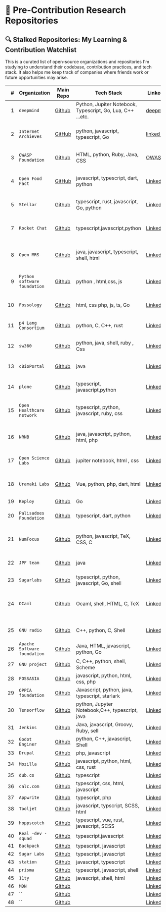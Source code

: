 # 🚧 Pre-Contribution Research Repositories

## 🔍 Stalked Repositories: My Learning & Contribution Watchlist

This is a curated list of open-source organizations and repositories I'm studying to understand their codebase, contribution practices, and tech stack. It also helps me keep track of companies where friends work or future opportunities may arise.

|   # | Organization                 | Main Repo                                                      | Tech Stack                                                 | LinkedIn                                                                                | Website                                                     | Your Interaction | Known Contact                                                                                                                                                                                                                                | Notes | Other Notes |
| --: | ---------------------------- | -------------------------------------------------------------- | ---------------------------------------------------------- | --------------------------------------------------------------------------------------- | ----------------------------------------------------------- | ---------------- | -------------------------------------------------------------------------------------------------------------------------------------------------------------------------------------------------------------------------------------------- | ----- | ----------- |
|   1 | `deepmind`                   | [Github](https://github.com/appwrite/appwrite)                 | Python, Jupiter Notebook, Typescript, Go, Lua, C++ ...etc. | [deepmind](https://www.linkedin.com/company/googledeepmind/)                            | [deepmind](https://deepmind.google/)                        | ...what done     | Amrit Rai:- [Github](https://github.com/retrogtx), [Linked In](https://www.linkedin.com/in/amritwt/)                                                                                                                                         | ...   | ...         |
|   2 | `Internet Archieves`         | [GitHub](https://github.com/internetarchive)                   | python, javascript, typescript, Go                         | [linked in](https://www.linkedin.com/company/internet-archive/)                         | [internet Archieves](https://archive.org/)                  | .....            | Roni Bhakta:- [Linked In](https://www.linkedin.com/in/ronibhakta/) , [Github](https://github.com/ronibhakta1)                                                                                                                                | ...   | ...         |
|   3 | `OWASP Foundation`           | [Github](https://github.com/owasp)                             | HTML, python, Ruby, Java, CSS                              | [OWASP](https://www.linkedin.com/company/owasp/)                                        | [OWASP](https://owasp.org/)                                 | ...              | Raj Gupta [Github](https://github.com/rajgupta36) [Linked In](https://www.linkedin.com/in/neucleophile/)                                                                                                                                     | ...   | ...         |
|   4 | `Open Food Fact`             | [GitHub](https://github.com/openfoodfacts)                     | javascript, typescript, dart, python                       | [Linked In](https://www.linkedin.com/company/open-food-facts/)                          | [website](https://world.openfoodfacts.org/)                 | ---              | Jagjeevan Kashid [Github](https://github.com/JagjeevanAK) , [linked in](https://www.linkedin.com/in/jagjeevan-kashid-2b7999192/)                                                                                                             | ---   | ---         |
|   5 | `Stellar`                    | [Github](https://github.com/stellar)                           | typescript, rust, javascript, Go, python                   | [LinkedIn](https://www.linkedin.com/company/stellar-development-foundation/)            | [website](https://stellar.org/)                             | ---              | Aditya Sapra [Linked In](https://www.linkedin.com/in/aditya-sapra-a70475252/) , [GitHub](https://github.com/adityacodes30)                                                                                                                   | ---   | ---         |
|   7 | `Rocket Chat`                | [Github](https://github.com/RocketChat/Rocket.Chat)            | typescript,javascript,python                               | [LinkedIn](https://www.linkedin.com/company/rocket-chat/)                               | [website](https://www.rocket.chat/)                         | ---              | Dhairyashil Shinde [Linked In](https://www.linkedin.com/in/dhairyashilshinde/) , [GitHub](https://github.com/dhairyashiil)                                                                                                                   | ---   | ---         |
|   8 | `Open MRS`                   | [Github](https://github.com/openmrs)                           | java, javascript, typescript, shell, html                  | [LinkedIn](https://www.linkedin.com/company/openmrs/)                                   | [website](https://openmrs.org/)                             | ---              | Harsh Thakkar [Linked In](https://www.linkedin.com/in/harshthakkr/) , [GitHub](https://github.com/harshthakkr)                                                                                                                               | ---   | ---         |
|   9 | `Python software foundation` | [Github](https://github.com/python-gsoc/python-gsoc.github.io) | python , html,css, js                                      | [LinkedIn](https://www.linkedin.com/company/thepsf/)                                    | [website](https://python-gsoc.org/)                         | ---              | Jigyasu Rajput [Linked In](https://www.linkedin.com/in/jigyasu-rajput-218657284/) , [GitHub](https://github.com/JigyasuRajput)                                                                                                               | ---   | ---         |
|  10 | `Fossology`                  | [Github](https://github.com/fossology/fossology)               | html, css php, js, ts, Go                                  | [LinkedIn](https://www.linkedin.com/company/the-linux-foundation/)                      | [website](https://www.fossology.org/)                       | ---              | Vaibhav Sahu [Linked In](https://www.linkedin.com/in/vaibhav-sahu-93664a28a/?originalSubdomain=in) , [GitHub]()                                                                                                                              | ---   | ---         |
|  11 | `p4 Lang Consortium`         | [Github](https://github.com/p4lang)                            | python, C, C++, rust                                       | [LinkedIn](https://www.linkedin.com/company/p4-language-consortium/posts/?feedView=all) | [website](https://p4.org/)                                  | ---              | Sankalp Jha [Linked In](https://www.linkedin.com/in/sankalp-jha-18a95a244/) , [GitHub](https://github.com/blackdragoon26)                                                                                                                    | ---   | ---         |
|  12 | `sw360`                      | [Github](https://github.com/sw360)                             | python, java, shell, ruby , Css                            | [LinkedIn]()                                                                            | [website]()                                                 | ---              | Ritankar Saha[Linked In](https://www.linkedin.com/in/ritankar-saha-8041b9289/) , [GitHub](https://github.com/ritankarsaha)                                                                                                                   | ---   | ---         |
|  13 | `cBioPortal`                 | [Github](https://github.com/cBioPortal/cbioportal)             | java                                                       | [LinkedIn](https://www.linkedin.com/company/cbioportal/about/)                          | [website](https://www.cbioportal.org/)                      | ---              | Rishi Prasad [Linked In](https://www.linkedin.com/in/rishi-prasad-sulakhe-9407b0290/) , [GitHub](https://github.com/rishisulakhe)                                                                                                            | ---   | ---         |
|  14 | `plone`                      | [Github](https://github.com/plone)                             | typescript, javascript,python                              | [LinkedIn](https://www.linkedin.com/company/plone-foundation/)                          | [website](https://plone.org/)                               | ---              | Manas Kange[Linked In](https://www.linkedin.com/in/manas-kenge/) , [GitHub](https://github.com/Manas-Kenge)                                                                                                                                  | ---   | ---         |
|  15 | `Open Healthcare network`    | [Github](https://github.com/ohcnetwork)                        | typescript, python, javascript, ruby, css                  | [LinkedIn](https://www.linkedin.com/company/ohcnetwork/)                                | [website](https://ohc.network/)                             | ---              | spandan mishra [Linked In](https://www.linkedin.com/in/spandan-mishra-a584b7302/) , [GitHub](https://github.com/Spandan-Mishra)                                                                                                              | ---   | ---         |
|  16 | `NRNB`                       | [Github](https://github.com/nrnb)                              | java, javascript, python, html, php                        | [LinkedIn]()                                                                            | [website](https://nrnb.org/)                                | ---              | Harsh Sharma [Linked In](https://www.linkedin.com/in/thebiotechwords/) , [GitHub](https://github.com/GeneCodeSavvy/)                                                                                                                         | ---   | ---         |
|  17 | `Open Science Labs`          | [Github](https://github.com/OpenScienceLabs)                   | jupiter notebook, html , css                               | [LinkedIn](https://www.linkedin.com/company/open-science-labs/)                         | [website](https://opensciencelabs.org/)                     | ---              | Ansh Arora [Linked In](https://www.linkedin.com/in/ansharora3839/) , [GitHub](https://github.com/ansh808s)                                                                                                                                   | ---   | ---         |
|  18 | `Uramaki Labs`               | [Github](https://github.com/ruxailab)                          | Vue, python, php, dart, html                               | [LinkedIn]()                                                                            | [website]()                                                 | ---              | Sahitya Chandra [Linked In](https://www.linkedin.com/in/sahitya-chandra75/) , [GitHub](https://github.com/sahitya-chandra)                                                                                                                   | ---   | ---         |
|  19 | `Keploy`                     | [Github](https://github.com/keploy/keploy)                     | Go                                                         | [LinkedIn](https://www.linkedin.com/company/keploy/)                                    | [website](https://keploy.io/)                               | ---              | --                                                                                                                                                                                                                                           | ---   | ---         |
|  20 | `Palisadoes Foundation`      | [Github](https://github.com/palisadoesfoundation)              | typescript, dart, python                                   | [LinkedIn](https://www.linkedin.com/company/palisadoes/)                                | [website](https://www.palisadoes.org/)                      | ---              | Manish Biswal[Linked In](https://www.linkedin.com/in/manish-biswal-xd/?utm_source=share&utm_campaign=share_via&utm_content=profile&utm_medium=ios_app) , [GitHub](https://github.com/iamanishx)                                              | ---   | ---         |
|  21 | `NumFocus`                   | [Github](https://github.com/numfocus)                          | python, javascript, TeX, CSS, C                            | [LinkedIn](https://www.linkedin.com/company/numfocus/)                                  | [website](https://numfocus.org/)                            | ---              | Rishabh Kumar Jha [Linked In](https://www.linkedin.com/in/rishabkumarjha/) , [GitHub](https://github.com/Rishab87)                                                                                                                           | ---   | ---         |
|  22 | `JPF team`                   | [Github](https://github.com/javapathfinder/jpf-core/wiki)      | java                                                       | [LinkedIn](https://www.linkedin.com/pulse/introduction-java-pathfinder-vishal-dhok/)    | [website](https://sourceforge.net/projects/javapathfinder/) | ---              | Saif Ali Khan [Linked In](https://www.linkedin.com/in/saif-ali-khaan/) , [GitHub]()                                                                                                                                                          | ---   | ---         |
|  23 | `Sugarlabs`                  | [Github](https://github.com/sugarlabs)                         | typescript, python, javascript, Go, shell                  | [LinkedIn](https://www.linkedin.com/company/sugar-labs/)                                | [website](https://www.sugarlabs.org/)                       | ---              | Nikhil[Linked In]() , [GitHub]()                                                                                                                                                                                                             | ---   | ---         |
|  24 | `OCaml`                      | [Github](https://github.com/ocaml)                             | Ocaml, shell, HTML, C, TeX                                 | [LinkedIn]()                                                                            | [website](https://ocaml.org/)                               | -                | Shreya Pawaskar [Linked In](https://www.linkedin.com/in/shreya-pawaskar-b47422223/) , [GitHub](https://github.com/pawaskar-shreya), [Proposal](https://docs.google.com/document/d/1_ANfsbM7ZConTcx6_dTiQPaFeDwxe4-rr_jxxLPSwic/edit?tab=t.0) | ---   | ---         |
|  25 | `GNU radio`                  | [Github](https://github.com/gnuradio/gnuradio)                 | C++, python, C, Shell                                      | [LinkedIn](#)                                                                           | [website](https://www.gnuradio.org/)                        | ---              | Krish Gupta[Linked In](https://www.linkedin.com/in/krish-gupta-51637b1b8/) , [GitHub](https://github.com/KrxGu)                                                                                                                              | ---   | ---         |
|  26 | `Apache Software foundation` | [Github](https://github.com/apache)                            | Java, HTML, javascript, python, Go                         | [LinkedIn](https://www.linkedin.com/company/the-apache-software-foundation/)            | [website](https://www.apache.org/)                          | ---              | []() , []()                                                                                                                                                                                                                                  | ---   | ---         |
|  27 | `GNU project`                | [Github](https://github.com/gitgnu)                            | C, C++, python, shell, Scheme                              | [LinkedIn](https://www.linkedin.com/company/gnu-project/)                               | [website](https://www.gnu.org/)                             | ---              | []() , []()                                                                                                                                                                                                                                  | ---   | ---         |
|  28 | `FOSSASIA`                   | [Github](https://github.com/fossasia)                          | javascript, python, html, css, php                         | [LinkedIn](https://www.linkedin.com/company/fossasia/)                                  | [website](https://fossasia.org/)                            | ---              | []() , []()                                                                                                                                                                                                                                  | ---   | ---         |
|  29 | `OPPIA foundation`           | [Github](https://github.com/oppia)                             | Javascript, python, java, typescript, starlark             | [LinkedIn](https://www.linkedin.com/company/oppia-org/)                                 | [website](https://www.oppia.org/)                           | ---              | []() , []()                                                                                                                                                                                                                                  | ---   | ---         |
|  30 | `Tensorflow`                 | [Github](https://github.com/tensorflow/)                       | python, Jupyter Notebook,C++, typescript, java             | [LinkedIn](https://www.linkedin.com/showcase/tensorflowdev/)                            | [website](https://www.tensorflow.org/)                      | ---              | []() , []()                                                                                                                                                                                                                                  | ---   | ---         |
|  31 | `Jenkins`                    | [Github](https://github.com/jenkinsci)                         | Java, javascript, Groovy, Ruby, sell                       | [LinkedIn](https://www.linkedin.com/company/jenkins-project/)                           | [website](https://www.jenkins.io/)                          | ---              | []() , []()                                                                                                                                                                                                                                  | ---   | ---         |
|  32 | `Godot Enginer`              | [Github](https://github.com/godotengine/godot-website)         | python, C++, javascript, Shell                             | [LinkedIn]()                                                                            | [website](https://godotengine.org/)                         | ---              | []() , []()                                                                                                                                                                                                                                  | ---   | ---         |
|  33 | `Drupal`                     | [Github](https://github.com/drupal)                            | php, javascript                                            | [LinkedIn](https://www.linkedin.com/company/drupal-project/)                            | [website](https://new.drupal.org/home)                      | ---              | []() , []()                                                                                                                                                                                                                                  | ---   | ---         |
|  34 | `Mozilla`                    | [Github](https://github.com/mozilla)                           | javascript, python, html, css, rust                        | [LinkedIn](https://www.linkedin.com/company/mozilla-corporation/)                       | [website](https://www.mozilla.org/en-US/)                   | ---              | []() , []()                                                                                                                                                                                                                                  | ---   | ---         |
|  35 | `dub.co`                     | [Github](https://github.com/dubinc/dub)                        | typescript                                                 | [LinkedIn](https://www.linkedin.com/company/dubinc/)                                    | [website](https://dub.co/)                                  | ---              | []() , []()                                                                                                                                                                                                                                  | ---   | ---         |
|  36 | `calc.com`                   | [Github](https://github.com/calcom/cal.com)                    | typescript, css, html, javascript                          | [LinkedIn](https://www.linkedin.com/company/cal-com/)                                   | [website](https://cal.com/)                                 | ---              | []() , []()                                                                                                                                                                                                                                  | ---   | ---         |
|  37 | `Appwrite`                   | [Github](https://github.com/appwrite/appwrite)                 | typescript, php                                            | [LinkedIn](https://www.linkedin.com/company/appwrite/)                                  | [website](https://appwrite.io/)                             | ---              | []() , []()                                                                                                                                                                                                                                  | ---   | ---         |
|  38 | `Tooljet`                    | [Github](https://github.com/ToolJet/ToolJet)                   | javascript, typscript, SCSS, html                          | [LinkedIn](https://www.linkedin.com/company/tooljet/)                                   | [website](https://www.tooljet.ai/)                          | ---              | []() , []()                                                                                                                                                                                                                                  | ---   | ---         |
|  39 | `hoppscotch`                 | [Github](https://github.com/hoppscotch/hoppscotch)             | typescript, vue, rust, javascript, SCSS                    | [LinkedIn](https://www.linkedin.com/company/hoppscotch/?originalSubdomain=uk)           | [website](https://hoppscotch.io/)                           | ---              | []() , []()                                                                                                                                                                                                                                  | ---   | ---         |
|  40 | `Real -dev -squad`           | [Github](https://github.com/Real-Dev-Squad)                    | typescript,javascript                                      | [LinkedIn](https://www.linkedin.com/company/realdevsquad/)                              | [website](https://realdevsquad.com/)                        | ---              | []() , []()                                                                                                                                                                                                                                  | ---   | ---         |
|  41 | `Backpack`                   | [Github](https://github.com/coral-xyz/backpack)                | typescript, javascript                                     | [LinkedIn](https://www.linkedin.com/company/backpackexchange/)                          | [website](https://backpack.exchange/)                       | ---              | []() , []()                                                                                                                                                                                                                                  | ---   | ---         |
|  42 | `Sugar Labs`                 | [Github](https://github.com/sugarlabs/www)                     | typescript, javascript                                     | [LinkedIn](https://www.linkedin.com/company/sugar-labs/posts/?feedView=all)             | [website](https://www.sugarlabs.org/)                       | ---              | []() , []()                                                                                                                                                                                                                                  | ---   | ---         |
|  43 | `station`                    | [Github](https://github.com/getstation)                        | javascript, typescript                                     | [LinkedIn](https://getstation.com/)                                                     | [website](https://getstation.com/)                          | ---              | []() , []()                                                                                                                                                                                                                                  | ---   | ---         |
|  44 | `prisma`                     | [Github](https://github.com/prisma/prisma)                     | typescript, javascript, shell                              | [LinkedIn](https://www.linkedin.com/company/prisma-io/)                                 | [website](https://www.prisma.io/)                           | ---              | []() , []()                                                                                                                                                                                                                                  | ---   | ---         |
|  45 | `11ty`                       | [Github](https://github.com/11ty)                              | javascript, shell, html                                    | [LinkedIn](https://www.linkedin.com/company/11ty/)                                      | [website](https://www.11ty.dev/)                            | ---              | []() , []()                                                                                                                                                                                                                                  | ---   | ---         |
|  46 | `MDN`                        | [Github](https://github.com/mdn)                               |                                                            | [LinkedIn]()                                                                            | [website](https://developer.mozilla.org/en-US/)             | ---              | []() , []()                                                                                                                                                                                                                                  | ---   | ---         |
|  47 | ``                           | [Github]()                                                     |                                                            | [LinkedIn]()                                                                            | [website]()                                                 | ---              | []() , []()                                                                                                                                                                                                                                  | ---   | ---         |
|  48 | ``                           | [Github]()                                                     |                                                            | [LinkedIn]()                                                                            | [website]()                                                 | ---              | []() , []()                                                                                                                                                                                                                                  | ---   | ---         |

